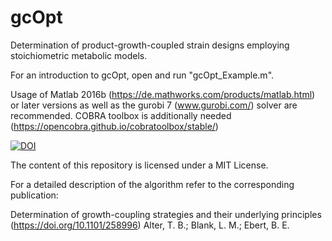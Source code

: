 # gcOpt
Determination of product-growth-coupled strain designs employing stoichiometric metabolic models.

For an introduction to gcOpt, open and run "gcOpt_Example.m".

Usage of Matlab 2016b (https://de.mathworks.com/products/matlab.html) or later versions as well as the gurobi 7 (www.gurobi.com/) solver are recommended.
COBRA toolbox is additionally needed (https://opencobra.github.io/cobratoolbox/stable/)

[![DOI](https://zenodo.org/badge/119040294.svg)](https://zenodo.org/badge/latestdoi/119040294)


The content of this repository is licensed under a MIT License.

For a detailed description of the algorithm refer to the corresponding publication:

Determination of growth-coupling strategies and their underlying principles (https://doi.org/10.1101/258996)
Alter, T. B.; Blank, L. M.; Ebert, B. E. 
